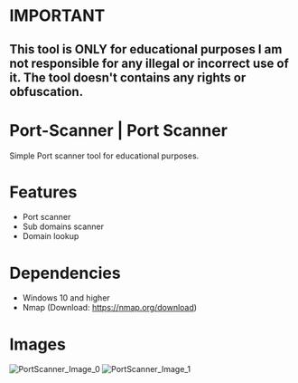 # IMPORTANT
This tool is ONLY for educational purposes
I am not responsible for any illegal or incorrect use of it.
The tool doesn't contains any rights or obfuscation.
--------------------------------------------------------


# Port-Scanner | Port Scanner
Simple Port scanner tool for educational purposes.

# Features
- Port scanner
- Sub domains scanner
- Domain lookup
  
# Dependencies
- Windows 10 and higher
- Nmap (Download: https://nmap.org/download)

# Images
![PortScanner_Image_0](https://media.discordapp.net/attachments/1339618938165661728/1351490198025801789/image.png?ex=67da90d4&is=67d93f54&hm=e78a29b67bb82a26aa3eaee3641a92eb15879f03c6a4684d4ed929acdf24418f&=&format=webp&quality=lossless)
![PortScanner_Image_1]([https://media.discordapp.net/attachments/1339618938165661728/1351490198025801789/image.png?ex=67da90d4&is=67d93f54&hm=e78a29b67bb82a26aa3eaee3641a92eb15879f03c6a4684d4ed929acdf24418f&=&format=webp&quality=lossless](https://media.discordapp.net/attachments/1339618938165661728/1351490534559973437/image.png?ex=67da9124&is=67d93fa4&hm=41588bf74c2fa7a1a1b5408fe95f123234ebb1300423b74b490d81f0fb4cb524&=&format=webp&quality=lossless))
